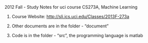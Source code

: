 2012 Fall - Study Notes for uci course CS273A, Machine Learning

1. Course Website: http://sli.ics.uci.edu/Classes/2013F-273a

2. Other documents are in the folder - “document”

3. Code is in the folder - “src”, the programming language is matlab
